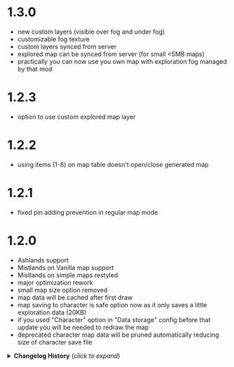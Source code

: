 # 1.3.0
* new custom layers (visible over fog and under fog)
* customizable fog texture
* custom layers synced from server
* explored map can be synced from server (for small <5MB maps)
* practically you can now use you own map with exploration fog managed by that mod

# 1.2.3
* option to use custom explored map layer

# 1.2.2
* using items (1-8) on map table doesn't open/close generated map

# 1.2.1
* fixed pin adding prevention in regular map mode

# 1.2.0
* Ashlands support
* Mistlands on Vanilla map support
* Mistlands on simple maps restyled
* major optimization rework
* small map size option removed
* map data will be cached after first draw
* map saving to character is safe option now as it only saves a little exploration data (20KB)
* if you used "Character" option in "Data storage" config before that update you will be needed to redraw the map
* deprecated character map data will be pruned automatically reducing size of character save file

<details>
<summary><b>Changelog History</b> (<i>click to expand</i>)</summary>

# 1.1.8
* patch 0.217.46

# 1.1.7
* option to prevent interactive map pins addition

# 1.1.6
* patch 0.217.38

# 1.1.5
* fixed creating pin on interactive map showing
* map style server synced

# 1.1.4
* error fix

# 1.1.3
* ward restrictions

# 1.1.2
* adjustments for Vanilla map style
* pin scale option

# 1.1.1
* Vanilla map style
* mistlands color tweaks

# 1.1.0
* greatly reduced time of map forming for partial explored maps
* added forests and oceans
* map options revamped
* added new Smooth level of map details
* UX improvements
* option to swap map table sections
* more map restrictions
* strict way to set map storage
* option to disable shared map

# 1.0.14
* fix for nonexistent folder for "Store map in local folder" options

# 1.0.13
* proper implementation for option to save map data in local file instead of character save file

# 1.0.12
* option to allow opening interactive map on record discoveries
* option to save map data in local file instead of character save file

# 1.0.11
* show all pins is disabled by default to prevent default death pins from showing

# 1.0.10
* fix for pins without texture

# 1.0.9
* patch 0.217.22, server sync fix

# 1.0.8
* patch 0.217.22

# 1.0.7
* option to not showing the map ingame

# 1.0.6
* external map file support

# 1.0.5
* EpicLoot pins support

# 1.0.4
* overlapping pins fix

# 1.0.3
* option to restrict map opening only when near the table

# 1.0.2
 * Initial release

</details>